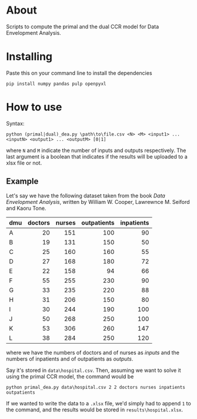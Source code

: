 # About

Scripts to compute the primal and the dual CCR model for Data Envelopment Analysis.

# Installing

Paste this on your command line to install the dependencies

```
pip install numpy pandas pulp openpyxl
```

# How to use

Syntax:

```
python (primal|dual)_dea.py \path\to\file.csv <N> <M> <input1> ... <inputN> <output1> ... <outputM> [0|1]
```

where `N` and `M` indicate the number of inputs and outputs respectively.
The last argument is a boolean that indicates if the results will be uploaded to a xlsx file or not.

## Example

Let's say we have the following dataset taken from the book _Data Envelopment Analysis_, written by William W. Cooper, Lawrewnce M. Seiford and Kaoru Tone.

| dmu | doctors | nurses | outpatients | inpatients |
| --- | -------:| ------:| -----------:| ----------:|
|A    |       20|     151|          100|          90|
|B    |       19|     131|          150|          50|
|C    |       25|     160|          160|          55|
|D    |       27|     168|          180|          72|
|E    |       22|     158|           94|          66|
|F    |       55|     255|          230|          90|
|G    |       33|     235|          220|          88|
|H    |       31|     206|          150|          80|
|I    |       30|     244|          190|         100|
|J    |       50|     268|          250|         100|
|K    |       53|     306|          260|         147|
|L    |       38|     284|          250|         120|

where we have the numbers of doctors and of nurses as _inputs_ and the numbers of inpatients and of outpatients as _outputs_.


Say it's stored in `data\hospital.csv`. Then, assuming we want to solve it using the primal CCR model, the command would be

```
python primal_dea.py data\hospital.csv 2 2 doctors nurses inpatients outpatients
```

If we wanted to write the data to a `.xlsx` file, we'd simply had to append `1` to the command, and the results would be stored in `results\hospital.xlsx`.

